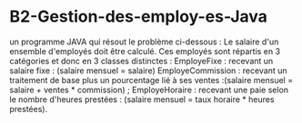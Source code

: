 # B2-Gestion-des-employ-es-Java
 un programme JAVA qui résout le problème ci-dessous :  Le salaire d'un ensemble d'employés doit être calculé. Ces employés sont répartis en 3 catégories et donc en 3 classes distinctes :      EmployeFixe : recevant un salaire fixe : (salaire mensuel = salaire)      EmployeCommission : recevant un traitement de base plus un pourcentage lié à ses ventes :(salaire mensuel = salaire + ventes * commission) ;      EmployeHoraire : recevant une paie selon le nombre d'heures prestées : (salaire mensuel = taux horaire * heures prestées).
